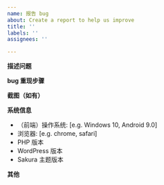 ```yaml
---
name: 报告 bug
about: Create a report to help us improve
title: ''
labels: ''
assignees: ''

---
```


<!-- 
如果这是您第一次在GitHub上发 issue，请阅读【提问的智慧】：https://github.com/ryanhanwu/How-To-Ask-Questions-The-Smart-Way/blob/master/README-zh_CN.md 
-->

**描述问题**

**bug 重现步骤**

**截图（如有）**

**系统信息**
 - （前端）操作系统: [e.g. Windows 10, Android 9.0]
 - 浏览器: [e.g. chrome, safari]
 - PHP 版本
- WordPress 版本
- Sakura 主题版本


**其他**

